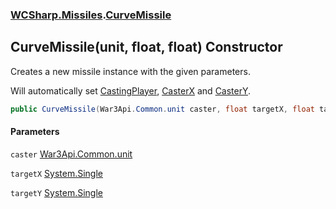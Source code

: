 ### [WCSharp.Missiles](WCSharp.Missiles.md 'WCSharp.Missiles').[CurveMissile](WCSharp.Missiles.CurveMissile.md 'WCSharp.Missiles.CurveMissile')

## CurveMissile(unit, float, float) Constructor

Creates a new missile instance with the given parameters.  
  
Will automatically set [CastingPlayer](WCSharp.Missiles.Missile.CastingPlayer.md 'WCSharp.Missiles.Missile.CastingPlayer'), [CasterX](WCSharp.Missiles.Missile.CasterX.md 'WCSharp.Missiles.Missile.CasterX') and [CasterY](WCSharp.Missiles.Missile.CasterY.md 'WCSharp.Missiles.Missile.CasterY').

```csharp
public CurveMissile(War3Api.Common.unit caster, float targetX, float targetY);
```
#### Parameters

<a name='WCSharp.Missiles.CurveMissile.CurveMissile(War3Api.Common.unit,float,float).caster'></a>

`caster` [War3Api.Common.unit](https://docs.microsoft.com/en-us/dotnet/api/War3Api.Common.unit 'War3Api.Common.unit')

<a name='WCSharp.Missiles.CurveMissile.CurveMissile(War3Api.Common.unit,float,float).targetX'></a>

`targetX` [System.Single](https://docs.microsoft.com/en-us/dotnet/api/System.Single 'System.Single')

<a name='WCSharp.Missiles.CurveMissile.CurveMissile(War3Api.Common.unit,float,float).targetY'></a>

`targetY` [System.Single](https://docs.microsoft.com/en-us/dotnet/api/System.Single 'System.Single')